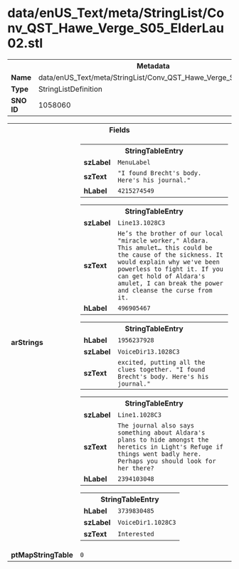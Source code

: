 <h1>data/enUS_Text/meta/StringList/Conv_QST_Hawe_Verge_S05_ElderLau02.stl</h1><table><tr><th colspan="100%">Metadata</th></tr><tr><td><b>Name</b></td><td>data/enUS_Text/meta/StringList/Conv_QST_Hawe_Verge_S05_ElderLau02.stl</td></tr><tr><td><b>Type</b></td><td>StringListDefinition</td></tr><tr><td><b>SNO ID</b></td><td>1058060</td></tr></table>

<table><tr><th colspan="100%">Fields</th></tr><tr><td><b>arStrings</b></td><td><table><tr><th colspan="100%">StringTableEntry</th></tr><tr><td><b>szLabel</b></td><td><code>MenuLabel</code></td></tr><tr><td><b>szText</b></td><td><code>"I found Brecht's body. Here's his journal."</code></td></tr><tr><td><b>hLabel</b></td><td><code>4215274549</code></td></tr></table>


<table><tr><th colspan="100%">StringTableEntry</th></tr><tr><td><b>szLabel</b></td><td><code>Line13.1028C3</code></td></tr><tr><td><b>szText</b></td><td><code>He’s the brother of our local "miracle worker," Aldara. This amulet… this could be the cause of the sickness. It would explain why we've been powerless to fight it. If you can get hold of Aldara's amulet, I can break the power and cleanse the curse from it.</code></td></tr><tr><td><b>hLabel</b></td><td><code>496905467</code></td></tr></table>


<table><tr><th colspan="100%">StringTableEntry</th></tr><tr><td><b>hLabel</b></td><td><code>1956237928</code></td></tr><tr><td><b>szLabel</b></td><td><code>VoiceDir13.1028C3</code></td></tr><tr><td><b>szText</b></td><td><code>excited, putting all the clues together. "I found Brecht's body. Here's his journal."</code></td></tr></table>


<table><tr><th colspan="100%">StringTableEntry</th></tr><tr><td><b>szLabel</b></td><td><code>Line1.1028C3</code></td></tr><tr><td><b>szText</b></td><td><code>The journal also says something about Aldara's plans to hide amongst the heretics in Light's Refuge if things went badly here. Perhaps you should look for her there?</code></td></tr><tr><td><b>hLabel</b></td><td><code>2394103048</code></td></tr></table>


<table><tr><th colspan="100%">StringTableEntry</th></tr><tr><td><b>hLabel</b></td><td><code>3739830485</code></td></tr><tr><td><b>szLabel</b></td><td><code>VoiceDir1.1028C3</code></td></tr><tr><td><b>szText</b></td><td><code>Interested  </code></td></tr></table>


</td></tr><tr><td><b>ptMapStringTable</b></td><td><code>0</code></td></tr></table>

